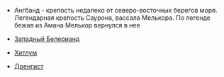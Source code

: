 *   Ангбанд - крепость недалеко от северо-восточных берегов моря.
    Легендарная крепость Саурона, вассала Мелькора. По легенде бежав из
    Амана Мелькор вернулся в нее


*   [Западный Белерианд](Западный%20Белерианд.md)
*   [Хитлум](Хитлум.md)
*   [Дренгист](Дренгист.md)
